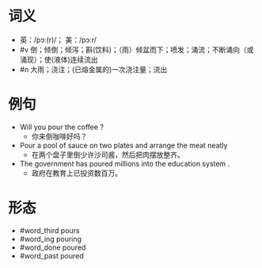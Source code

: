 # 词义
- 英：/pɔː(r)/； 美：/pɔːr/
- #v 倒；倾倒；倾泻；斟(饮料)；（雨）倾盆而下；喷发；涌流；不断涌向（或涌现）；使(液体)连续流出
- #n 大雨；浇注；(已熔金属的)一次浇注量；流出
# 例句
- Will you pour the coffee ?
	- 你来倒咖啡好吗？
- Pour a pool of sauce on two plates and arrange the meat neatly
	- 在两个盘子里倒少许沙司酱，然后把肉摆放整齐。
- The government has poured millions into the education system .
	- 政府在教育上已投资数百万。
# 形态
- #word_third pours
- #word_ing pouring
- #word_done poured
- #word_past poured
